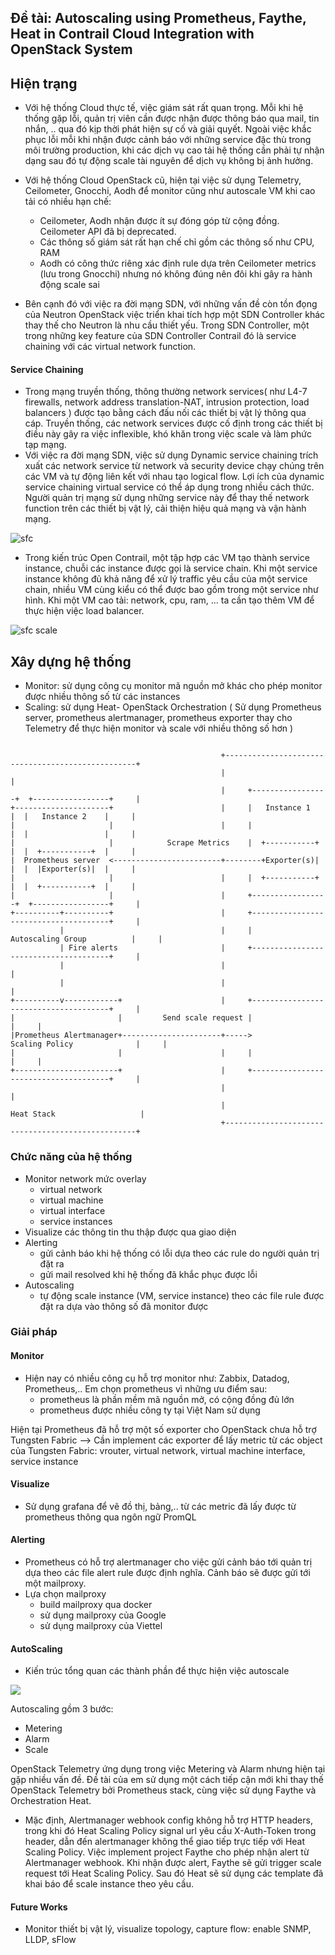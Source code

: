 ## Đề tài: Autoscaling using Prometheus, Faythe, Heat in Contrail Cloud Integration with OpenStack System

## Hiện trạng

- Với hệ thống Cloud thực tế, việc giám sát rất quan trọng. Mỗi khi hệ thống gặp lỗi, quản trị viên cần được nhận được thông báo qua mail, tin nhắn, .. qua đó kịp thời phát hiện sự cố và giải quyết. Ngoài việc khắc phục lỗi mỗi khi nhận được cảnh báo với những service đặc thù trong môi trường production, khi các dịch vụ cao tải hệ thống cần phải tự nhận dạng sau đó tự động scale tài nguyên để dịch vụ không bị ảnh hưởng.
- Với hệ thống Cloud OpenStack cũ, hiện tại việc sử dụng Telemetry, Ceilometer, Gnocchi, Aodh để monitor cũng như autoscale VM khi cao tải  có nhiều hạn chế:
  + Ceilometer, Aodh nhận được ít sự đóng góp từ cộng đồng. Ceilometer API đã bị deprecated.
  + Các thông số giám sát rất hạn chế chỉ gồm các thông số như CPU, RAM
  + Aodh có công thức riêng xác định rule dựa trên Ceilometer metrics (lưu trong Gnocchi) nhưng nó không đúng nên đôi khi gây ra hành động scale sai

- Bên cạnh đó với việc ra đời mạng SDN, với những vấn đề còn tồn đọng của Neutron OpenStack việc triển khai tích hợp một SDN Controller khác thay thế cho Neutron là nhu cầu thiết yếu. Trong SDN Controller, một trong những key feature của SDN Controller Contrail đó là service chaining với các virtual network function.

#### Service Chaining

- Trong mạng truyền thống, thông thường network services( như L4-7 firewalls, network address translation-NAT, intrusion protection, load balancers ) được tạo bằng cách đấu nối các thiết bị vật lý thông qua cáp. Truyền thống, các network services được cố định trong các thiết bị điều này gây ra việc inflexible, khó khăn trong việc scale và làm phức tạp mạng.
- Với việc ra đời mạng SDN, việc sử dụng Dynamic service chaining trích xuất các network service từ network và security device chạy chúng trên các VM và tự động liên kết với nhau tạo logical flow. Lợi ích của dynamic service chaining virtual service có thể áp dụng trong nhiều cách thức. Người quản trị mạng sử dụng những service này để thay thế network function trên các thiết bị vật lý, cải thiện hiệu quả mạng và vận hành mạng.

![sfc](images/sfc_case_0.png)

- Trong kiến trúc Open Contrail, một tập hợp các VM tạo thành service instance, chuỗi các instance được gọi là service chain. Khi một service instance không đủ khả năng để xử lý traffic yêu cầu của một service chain, nhiều VM cùng kiểu có thể được bao gồm trong một service như hình. Khi một VM cao tải: network, cpu, ram, ... ta cần tạo thêm VM để thực hiện việc load balancer.

![sfc scale](images/sfc_scale_0.png)

## Xây dựng hệ thống 

- Monitor: sử dụng công cụ monitor mã nguồn mở khác cho phép monitor được nhiều thông số từ các instances
- Scaling: sử dụng Heat- OpenStack Orchestration 
( Sử dụng Prometheus server, prometheus alertmanager, prometheus exporter thay cho Telemetry để thực hiện monitor và scale với nhiều thông số hơn )

```

                                               +--------------------------------------------------+
                                               |                                                  |
                                               |     +-----------------+  +-----------------+     |
+---------------------+                        |     |   Instance 1    |  |   Instance 2    |     |
|                     |                        |     |                 |  |                 |     |
|                     |            Scrape Metrics    |  +-----------+  |  |  +-----------+  |     |
|  Prometheus server  <------------------------+--------+Exporter(s)|  |  |  |Exporter(s)|  |     |
|                     |                        |     |  +-----------+  |  |  +-----------+  |     |
|                     |                        |     +-----------------+  +-----------------+     |
+----------+----------+                        |     +--------------------------------------+     |
           |                                   |     |           Autoscaling Group          |     |
           | Fire alerts                       |     +--------------------------------------+     |
           |                                   |                                                  |
           |                                   |                                                  |
+----------v------------+                      |     +--------------------------------------+     |
|                       |         Send scale request |                                      |     |
|Prometheus Alertmanager+----------------------+----->          Scaling Policy              |     |
|                       |                      |     |                                      |     |
+-----------------------+                      |     +--------------------------------------+     |
                                               |                                                  |
                                               |                     Heat Stack                   |
                                               +--------------------------------------------------+

```

### Chức năng của hệ thống

- Monitor network mức overlay
  - virtual network
  - virtual machine
  - virtual interface
  - service instances
- Visualize các thông tin thu thập được qua giao diện
- Alerting
  - gửi cảnh báo khi hệ thống có lỗi dựa theo các rule do người quản trị đặt ra
  - gửi mail resolved khi hệ thống đã khắc phục được lỗi
- Autoscaling 
  - tự động scale instance (VM, service instance) theo các file rule được đặt ra dựa vào thông số đã monitor được

### Giải pháp

#### Monitor

- Hiện nay có nhiều công cụ hỗ trợ monitor như: Zabbix, Datadog, Prometheus,.. Em chọn prometheus vì những ưu điểm sau:
  - prometheus là phần mềm mã nguồn mở, có cộng đồng đủ lớn
  - prometheus được nhiều công ty tại Việt Nam sử dụng

Hiện tại Prometheus đã hỗ trợ một số exporter cho OpenStack chưa hỗ trợ Tungsten Fabric
--> Cần implement các exporter để lấy metric từ các object của Tungsten Fabric: vrouter, virtual network, virtual machine interface, service instance

#### Visualize

- Sử dụng grafana để vẽ đồ thị, bảng,.. từ các metric đã lấy được từ prometheus thông qua ngôn ngữ PromQL

#### Alerting

- Prometheus có hỗ trợ alertmanager cho việc gửi cảnh báo tới quản trị dựa theo các file alert rule được định nghĩa. Cảnh báo sẽ được gửi tới một mailproxy. 
- Lựa chọn mailproxy
  + build mailproxy qua docker
  + sử dụng mailproxy của Google
  + sử dụng mailproxy của Viettel

#### AutoScaling

- Kiến trúc tổng quan các thành phần để thực hiện việc autoscale

![](images/scale.jpeg)

Autoscaling gồm 3 bước:
- Metering
- Alarm
- Scale

OpenStack Telemetry ứng dụng trong việc Metering và Alarm nhưng hiện tại gặp nhiều vấn đề. Đề tài của em sử dụng một cách tiếp cận mới khi thay thế OpenStack Telemetry bởi Prometheus stack, cùng việc sử dụng Faythe và Orchestration Heat.
- Mặc định, Alertmanager webhook config không hỗ trợ HTTP headers, trong khi đó Heat Scaling Policy signal url yêu cầu X-Auth-Token trong header, dẫn đến alertmanager không thể giao tiếp trực tiếp với Heat Scaling Policy. Việc implement project Faythe cho phép nhận alert từ Alertmanager webhook. Khi nhận được alert, Faythe sẽ gửi trigger scale request tới Heat Scaling Policy. Sau đó Heat sẽ sử dụng các template đã khai báo để scale instance theo yêu cầu.

#### Future Works

- Monitor thiết bị vật lý, visualize topology, capture flow: enable SNMP, LLDP, sFlow


